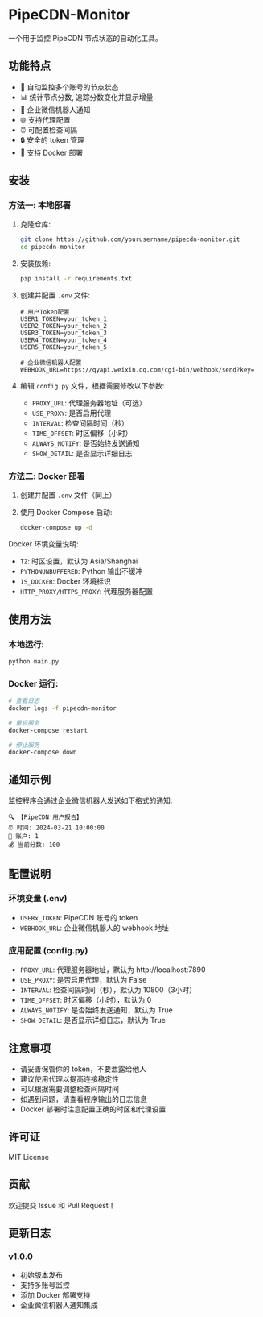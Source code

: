 # PipeCDN-Monitor

一个用于监控 PipeCDN 节点状态的自动化工具。

## 功能特点

- 🔄 自动监控多个账号的节点状态
- 📊 统计节点分数, 追踪分数变化并显示增量
- 📱 企业微信机器人通知
- 🌐 支持代理配置
- ⏰ 可配置检查间隔
- 🔒 安全的 token 管理
- 🐳 支持 Docker 部署

## 安装

### 方法一: 本地部署

1. 克隆仓库:
    ```bash
    git clone https://github.com/yourusername/pipecdn-monitor.git
    cd pipecdn-monitor
    ```

2. 安装依赖:
    ```bash
    pip install -r requirements.txt
    ```

3. 创建并配置 `.env` 文件:
    ```
    # 用户Token配置
    USER1_TOKEN=your_token_1
    USER2_TOKEN=your_token_2
    USER3_TOKEN=your_token_3
    USER4_TOKEN=your_token_4
    USER5_TOKEN=your_token_5

    # 企业微信机器人配置
    WEBHOOK_URL=https://qyapi.weixin.qq.com/cgi-bin/webhook/send?key=

    ```

4. 编辑 `config.py` 文件，根据需要修改以下参数:
    - `PROXY_URL`: 代理服务器地址（可选）
    - `USE_PROXY`: 是否启用代理
    - `INTERVAL`: 检查间隔时间（秒）
    - `TIME_OFFSET`: 时区偏移（小时）
    - `ALWAYS_NOTIFY`: 是否始终发送通知
    - `SHOW_DETAIL`: 是否显示详细日志

### 方法二: Docker 部署

1. 创建并配置 `.env` 文件（同上）

2. 使用 Docker Compose 启动:
    ```bash
    docker-compose up -d
    ```

Docker 环境变量说明:
- `TZ`: 时区设置，默认为 Asia/Shanghai
- `PYTHONUNBUFFERED`: Python 输出不缓冲
- `IS_DOCKER`: Docker 环境标识
- `HTTP_PROXY/HTTPS_PROXY`: 代理服务器配置

## 使用方法

### 本地运行:
```bash
python main.py
```

### Docker 运行:
```bash
# 查看日志
docker logs -f pipecdn-monitor

# 重启服务
docker-compose restart

# 停止服务
docker-compose down
```

## 通知示例

监控程序会通过企业微信机器人发送如下格式的通知:
```
🔍 【PipeCDN 用户报告】
⏰ 时间: 2024-03-21 10:00:00
👤 账户: 1
💰 当前分数: 100
```


## 配置说明

### 环境变量 (.env)

- `USERx_TOKEN`: PipeCDN 账号的 token
- `WEBHOOK_URL`: 企业微信机器人的 webhook 地址

### 应用配置 (config.py)

- `PROXY_URL`: 代理服务器地址，默认为 http://localhost:7890
- `USE_PROXY`: 是否启用代理，默认为 False
- `INTERVAL`: 检查间隔时间（秒），默认为 10800（3小时）
- `TIME_OFFSET`: 时区偏移（小时），默认为 0
- `ALWAYS_NOTIFY`: 是否始终发送通知，默认为 True
- `SHOW_DETAIL`: 是否显示详细日志，默认为 True

## 注意事项

- 请妥善保管你的 token，不要泄露给他人
- 建议使用代理以提高连接稳定性
- 可以根据需要调整检查间隔时间
- 如遇到问题，请查看程序输出的日志信息
- Docker 部署时注意配置正确的时区和代理设置

## 许可证

MIT License

## 贡献

欢迎提交 Issue 和 Pull Request！

## 更新日志

### v1.0.0
- 初始版本发布
- 支持多账号监控
- 添加 Docker 部署支持
- 企业微信机器人通知集成